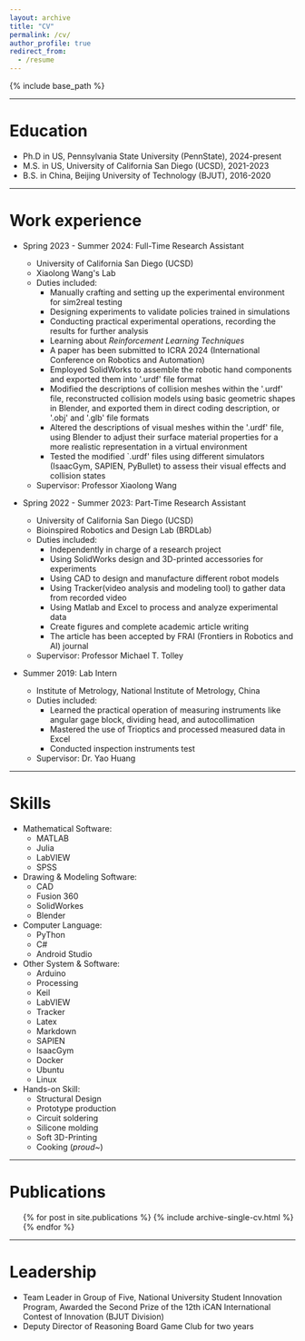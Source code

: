 ```yaml
---
layout: archive
title: "CV"
permalink: /cv/
author_profile: true
redirect_from:
  - /resume
---
```


{% include base_path %}

***

# Education
* Ph.D in US, Pennsylvania State University (PennState), 2024-present
* M.S. in US, University of California San Diego (UCSD), 2021-2023
* B.S. in China, Beijing University of Technology (BJUT), 2016-2020

***

# Work experience
* Spring 2023 - Summer 2024: Full-Time Research Assistant
  * University of California San Diego (UCSD)
  * Xiaolong Wang's Lab
  * Duties included:
      + Manually crafting and setting up the experimental environment for sim2real testing
      + Designing experiments to validate policies trained in simulations
      + Conducting practical experimental operations, recording the results for further analysis
      + Learning about *Reinforcement Learning Techniques*
      + A paper has been submitted to ICRA 2024 (International Conference on Robotics and Automation)
      + Employed SolidWorks to assemble the robotic hand components and exported them into '.urdf' file format
      + Modified the descriptions of collision meshes within the '.urdf' file, reconstructed collision models using basic geometric shapes in Blender, and exported them in direct coding description, or '.obj' and '.glb' file formats
      + Altered the descriptions of visual meshes within the '.urdf' file, using Blender to adjust their surface material properties for a more realistic representation in a virtual environment
      + Tested the modified `.urdf' files using different simulators (IsaacGym, SAPIEN, PyBullet) to assess their visual effects and collision states      
  * Supervisor: Professor Xiaolong Wang
 
* Spring 2022 - Summer 2023: Part-Time Research Assistant
  * University of California San Diego (UCSD)
  * Bioinspired Robotics and Design Lab (BRDLab)
  * Duties included:
      + Independently in charge of a research project
      + Using SolidWorks design and 3D-printed accessories for experiments
      + Using CAD to design and manufacture different robot models
      + Using Tracker(video analysis and modeling tool) to gather data from recorded video
      + Using Matlab and Excel to process and analyze experimental data
      + Create figures and complete academic article writing
      + The article has been accepted by FRAI (Frontiers in Robotics and AI) journal
  * Supervisor: Professor Michael T. Tolley

* Summer 2019: Lab Intern
  * Institute of Metrology, National Institute of Metrology, China
  * Duties included:
      + Learned the practical operation of measuring instruments like angular gage block, dividing head, and autocollimation
      + Mastered the use of Trioptics and processed measured data in Excel
      + Conducted inspection instruments test
  * Supervisor: Dr. Yao Huang

***
  
# Skills
* Mathematical Software:
    + MATLAB
    + Julia
    + LabVIEW
    + SPSS
* Drawing & Modeling Software:
    + CAD
    + Fusion 360
    + SolidWorkes
    + Blender
* Computer Language:
    + PyThon
    + C#
    + Android Studio
* Other System & Software:
    + Arduino
    + Processing
    + Keil
    + LabVIEW
    + Tracker
    + Latex
    + Markdown
    + SAPIEN
    + IsaacGym
    + Docker
    + Ubuntu
    + Linux
* Hands-on Skill:
    + Structural Design
    + Prototype production
    + Circuit soldering
    + Silicone molding
    + Soft 3D-Printing
    + Cooking (*proud~*)

***

# Publications
  <ul>{% for post in site.publications %}
    {% include archive-single-cv.html %}
  {% endfor %}</ul>

***
  
# Leadership
* Team Leader in Group of Five, National University Student Innovation Program, Awarded the Second Prize of the 12th iCAN International Contest of Innovation (BJUT Division)
* Deputy Director of Reasoning Board Game Club for two years

